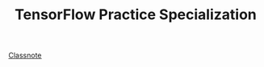 <header> 
    <h1>TensorFlow Practice Specialization</h1> 
</header> 

[<ins>Classnote</ins>](https://docs.google.com/document/d/1-TpmOpuQp7FAT_duquwstNYlvN6USKJvMQ9FweGatcQ/edit)
